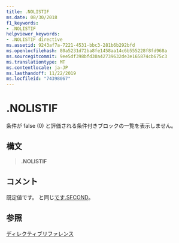 ```yaml
---
title: .NOLISTIF
ms.date: 08/30/2018
f1_keywords:
- .NOLISTIF
helpviewer_keywords:
- .NOLISTIF directive
ms.assetid: 9243af7a-7221-4531-bbc3-281b6b292bfd
ms.openlocfilehash: 80a5231d72ba8fe1458aa14c6b555228f8fd968a
ms.sourcegitcommit: 9ee5df398bfd30a42739632de3e165874cb675c3
ms.translationtype: MT
ms.contentlocale: ja-JP
ms.lasthandoff: 11/22/2019
ms.locfileid: "74398067"
---
```

# <a name="nolistif"></a>.NOLISTIF

条件が false (0) と評価される条件付きブロックの一覧を表示しません。

## <a name="syntax"></a>構文

> **.NOLISTIF**

## <a name="remarks"></a>コメント

既定値です。 と同じ[です.SFCOND](../../assembler/masm/dot-sfcond.md)。

## <a name="see-also"></a>参照

[ディレクティブリファレンス](directives-reference.md)
